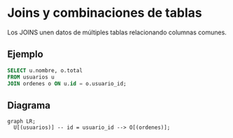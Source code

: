 # Joins y combinaciones de tablas

Los JOINS unen datos de múltiples tablas relacionando columnas comunes.

## Ejemplo
```sql
SELECT u.nombre, o.total
FROM usuarios u
JOIN ordenes o ON u.id = o.usuario_id;
```

## Diagrama
```mermaid
graph LR;
  U[(usuarios)] -- id = usuario_id --> O[(ordenes)];
```
